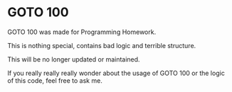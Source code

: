 GOTO 100
========

GOTO 100 was made for Programming Homework.

This is nothing special, contains bad logic and terrible structure.

This will be no longer updated or maintained.

If you really really really wonder about the usage of GOTO 100 or the logic of this code, feel free to ask me.
